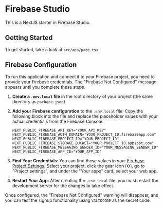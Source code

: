 # Firebase Studio

This is a NextJS starter in Firebase Studio.

## Getting Started

To get started, take a look at `src/app/page.tsx`.

## Firebase Configuration

To run this application and connect it to your Firebase project, you need to provide your Firebase credentials. The "Firebase Not Configured" message appears until you complete these steps.

1.  **Create a `.env.local` file** in the root directory of your project (the same directory as `package.json`).

2.  **Add your Firebase configuration** to the `.env.local` file. Copy the following block into the file and replace the placeholder values with your actual credentials from the Firebase Console.

    ```
    NEXT_PUBLIC_FIREBASE_API_KEY="YOUR_API_KEY"
    NEXT_PUBLIC_FIREBASE_AUTH_DOMAIN="YOUR_PROJECT_ID.firebaseapp.com"
    NEXT_PUBLIC_FIREBASE_PROJECT_ID="YOUR_PROJECT_ID"
    NEXT_PUBLIC_FIREBASE_STORAGE_BUCKET="YOUR_PROJECT_ID.appspot.com"
    NEXT_PUBLIC_FIREBASE_MESSAGING_SENDER_ID="YOUR_MESSAGING_SENDER_ID"
    NEXT_PUBLIC_FIREBASE_APP_ID="YOUR_APP_ID"
    ```

3.  **Find Your Credentials**: You can find these values in your [Firebase Project Settings](https://console.firebase.google.com/). Select your project, click the gear icon (⚙️), go to "Project settings", and under the "Your apps" card, select your web app.

4.  **Restart Your App**: After creating the `.env.local` file, you must restart the development server for the changes to take effect.

Once configured, the "Firebase Not Configured" warning will disappear, and you can test the signup functionality using `VALIDCODE` as the secret code.
